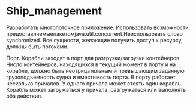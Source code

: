 # Ship_management
Разработать многопоточное приложение. Использовать возможности, предоставляемыепакетомjava.util.concurrent.Неиспользовать слово synchronized. Все сущности, желающие получить доступ к ресурсу, должны быть потоками.

Порт. Корабли заходят в порт для разгрузки/загрузки контейнеров. Число контейнеров, находящихся в текущий момент в порту и на корабле, должно быть неотрицательным и превышающим заданную грузоподъемность судна и вместимость порта. В порту работает несколько причалов. У одного причала может стоять один корабль. Корабль может загружаться у причала, разгружаться или выполнять оба действия.

